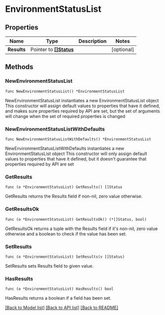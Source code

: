 # EnvironmentStatusList

## Properties

Name | Type | Description | Notes
------------ | ------------- | ------------- | -------------
**Results** | Pointer to [**[]Status**](Status.md) |  | [optional] 

## Methods

### NewEnvironmentStatusList

`func NewEnvironmentStatusList() *EnvironmentStatusList`

NewEnvironmentStatusList instantiates a new EnvironmentStatusList object
This constructor will assign default values to properties that have it defined,
and makes sure properties required by API are set, but the set of arguments
will change when the set of required properties is changed

### NewEnvironmentStatusListWithDefaults

`func NewEnvironmentStatusListWithDefaults() *EnvironmentStatusList`

NewEnvironmentStatusListWithDefaults instantiates a new EnvironmentStatusList object
This constructor will only assign default values to properties that have it defined,
but it doesn't guarantee that properties required by API are set

### GetResults

`func (o *EnvironmentStatusList) GetResults() []Status`

GetResults returns the Results field if non-nil, zero value otherwise.

### GetResultsOk

`func (o *EnvironmentStatusList) GetResultsOk() (*[]Status, bool)`

GetResultsOk returns a tuple with the Results field if it's non-nil, zero value otherwise
and a boolean to check if the value has been set.

### SetResults

`func (o *EnvironmentStatusList) SetResults(v []Status)`

SetResults sets Results field to given value.

### HasResults

`func (o *EnvironmentStatusList) HasResults() bool`

HasResults returns a boolean if a field has been set.


[[Back to Model list]](../README.md#documentation-for-models) [[Back to API list]](../README.md#documentation-for-api-endpoints) [[Back to README]](../README.md)



